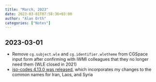 ```yaml
---
title: "March, 2023"
date: 2023-03-01T07:58:36+03:00
author: "Alan Orth"
categories: ["Notes"]
---
```


## 2023-03-01

- Remove `cg.subject.wle` and `cg.identifier.wletheme` from CGSpace input form after confirming with IWMI colleagues that they no longer need them (WLE closed in 2021)
- [iso-codes 4.13.0 was released](https://salsa.debian.org/iso-codes-team/iso-codes/-/blob/main/CHANGELOG.md#4130-2023-02-28), which incorporates my changes to the common names for Iran, Laos, and Syria

<!--more-->

<!-- vim: set sw=2 ts=2: -->
